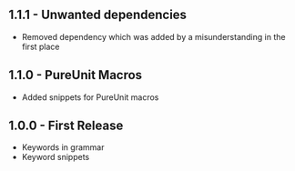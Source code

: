 ## 1.1.1 - Unwanted dependencies
* Removed dependency which was added by a misunderstanding in the first place

## 1.1.0 - PureUnit Macros
* Added snippets for PureUnit macros

## 1.0.0 - First Release
* Keywords in grammar
* Keyword snippets
